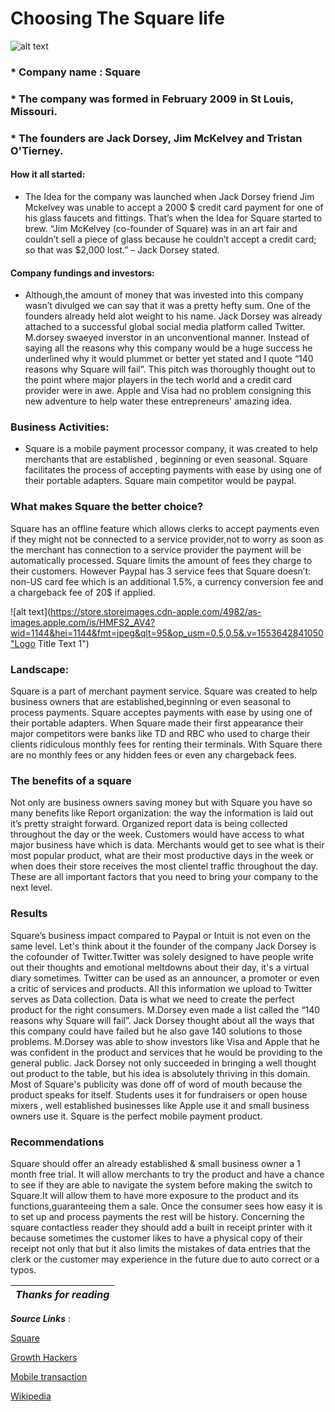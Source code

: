 #  Choosing The Square life 

![alt text](https://www.channelfutures.com/files/2014/04/squarelogo_0-877x432.jpg "Logo Title Text 1")


### * Company name : Square 

### * The company was formed in February 2009 in St Louis, Missouri. 

### * The founders are Jack Dorsey, Jim McKelvey and Tristan O'Tierney. 



#### How it all started:

* The Idea for the company was launched when Jack Dorsey friend Jim Mckelvey was unable to accept a 2000 $ credit card  payment  for one of his glass faucets and fittings. That’s when the Idea for Square started to brew. “Jim McKelvey (co-founder of Square) was in an art fair and couldn’t sell a piece of glass because he couldn’t accept a credit card; so that was $2,000 lost.”
 – Jack Dorsey  stated. 


#### Company fundings and investors:

* Although,the amount of money that  was invested into this company wasn’t divulged we can say that it was a pretty hefty sum. One of the founders already held alot weight to his name. Jack Dorsey was already attached to a successful global social media platform called Twitter. M.dorsey swaeyed inverstor in an unconventional manner. Instead of saying all the reasons why this company would be a huge success he underlined why it would plummet  or better yet stated and I quote “140 reasons why Square will fail”. This pitch was thoroughly thought out to the point where major players in the tech world and a credit card provider  were in awe. Apple and Visa had no problem consigning this new adventure to help water these entrepreneurs' amazing idea. 



### Business Activities:

* Square is a mobile payment processor company, it  was created to help merchants that are established , beginning or even seasonal. Square facilitates the process of accepting payments with ease by using one of their portable adapters. Square main competitor would be paypal. 

### What makes Square the better choice? 

Square has an offline feature which allows clerks to accept payments even if they might not be connected to a service provider,not to worry  as soon as the merchant has connection  to a service provider the payment will be automatically processed. Square limits the amount of fees they charge to their customers. However Paypal has 3 service fees that Square doesn’t: non-US card fee which is an additional 1.5%,  a currency conversion fee and  a chargeback fee of 20$  if applied. 



![alt text](https://store.storeimages.cdn-apple.com/4982/as-images.apple.com/is/HMFS2_AV4?wid=1144&hei=1144&fmt=jpeg&qlt=95&op_usm=0.5,0.5&.v=1553642841050"Logo Title Text 1")


### Landscape: 

Square is a part of merchant payment service. 
Square was created to help business owners that are established,beginning or even seasonal to process payments. Square acceptes payments with ease by using one of their portable adapters. When Square made their first appearance their major competitors were banks like TD and RBC who used to charge their clients ridiculous monthly fees for renting their terminals. With Square there are no monthly fees or any hidden fees or even any chargeback fees.

### The benefits of a square 
 Not only are business owners saving money but with Square you have so many benefits like Report organization: the way the information is laid out it’s  pretty straight forward. Organized report data is being collected throughout the day or the week. Customers would have access to what major business have which is data. Merchants would get to see what is their most popular product, what are their most productive days in the week or when does their store receives the most clientel traffic throughout the day. These are all important factors that you need to bring your company to the next level. 
 

### Results 

Square’s business impact compared to Paypal or Intuit is not even on the same level. Let's think about it the founder of the company Jack Dorsey is the  cofounder of Twitter.Twitter was solely designed to have people write out their thoughts and emotional meltdowns about their day, it's a virtual diary sometimes. Twitter can be used as  an announcer, a promoter or even a critic of services and products. All this information we upload to Twitter serves as Data collection. Data is what we need to create the perfect product for the right consumers. M.Dorsey even made a list called the “140 reasons why Square  will fail”. Jack Dorsey thought about all the ways that this company could have failed but he also gave 140 solutions to those problems. M.Dorsey was able to show investors like Visa and Apple that he was confident in the product and services that he would be providing to the general public. Jack Dorsey not only succeeded in bringing a well thought out product to the table, but his idea is absolutely thriving in this domain. Most of Square's publicity was done off of word of mouth because the product speaks for itself. Students uses it for fundraisers or open house mixers , well established businesses like Apple use it and small business owners use it. Square is the perfect mobile payment product. 


### Recommendations 

Square should offer an already established & small  business owner a 1 month free trial. It will allow  merchants to try the product and have a chance to see if they are able to navigate the system before making the switch to Square.It will allow them to have more exposure to the product and its functions,guaranteeing them a sale. Once the consumer sees how easy it is to set up and process payments the rest will be history. Concerning the square contactless reader they should add a built in receipt printer with it because sometimes the customer likes  to have a physical copy of their receipt not only that but it also limits the mistakes of data entries that the clerk or the customer may experience in the future due to auto correct or a typos. 


|_Thanks for reading_ |
|------------------------| 

***Source Links*** : 

[Square](https://squareup.com/ca/en)

[Growth Hackers](https://growthhackers.com/growth-studies/square)

[Mobile transaction](https://www.mobiletransaction.org/us/paypal-vs-square/)

[Wikipedia](https://en.wikipedia.org/wiki/Square,_Inc.#cite_note-6)


